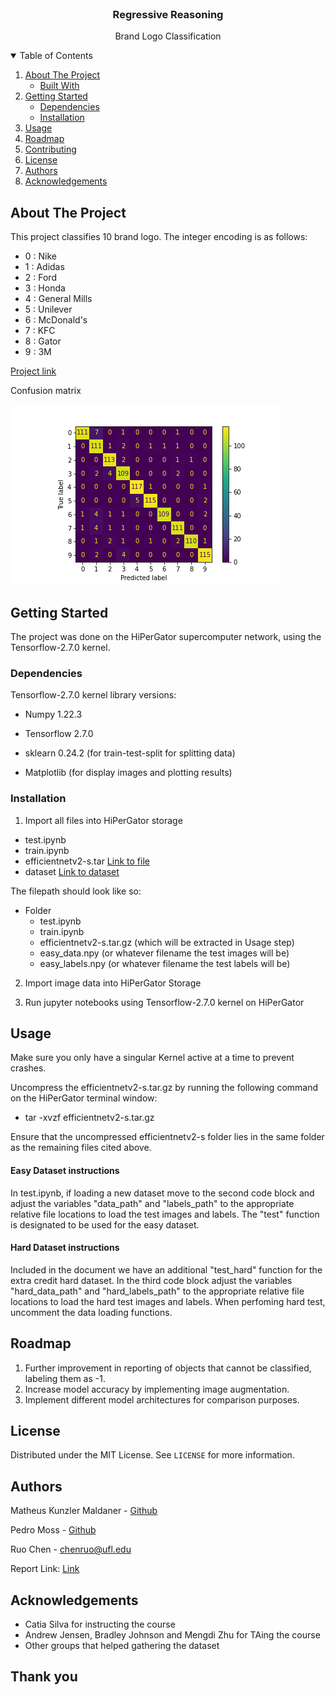 <!-- PROJECT LOGO -->
<br />
<p align="center">
  <h3 align="center">Regressive Reasoning</h3>

  <p align="center">
    Brand Logo Classification
  </p>
</p>



<!-- TABLE OF CONTENTS -->
<details open="open">
  <summary>Table of Contents</summary>
  <ol>
    <li>
      <a href="#about-the-project">About The Project</a>
      <ul>
        <li><a href="#built-with">Built With</a></li>
      </ul>
    </li>
    <li>
      <a href="#getting-started">Getting Started</a>
      <ul>
        <li><a href="#dependencies">Dependencies</a></li>
        <li><a href="#installation">Installation</a></li>
      </ul>
    </li>
    <li><a href="#usage">Usage</a></li>
    <li><a href="#roadmap">Roadmap</a></li>
    <li><a href="#contributing">Contributing</a></li>
    <li><a href="#license">License</a></li>
    <li><a href="#authors">Authors</a></li>
    <li><a href="#acknowledgements">Acknowledgements</a></li>
  </ol>
</details>



<!-- ABOUT THE PROJECT -->
## About The Project

This project classifies 10 brand logo. The integer encoding is as follows:
* 0 : Nike
* 1 : Adidas
* 2 : Ford
* 3 : Honda
* 4 : General Mills
* 5 : Unilever
* 6 : McDonald's
* 7 : KFC
* 8 : Gator
* 9 : 3M

[Project link](https://github.com/UF-FundMachineLearning-Summer23/final-project---code-report-regressive-reasoning)

Confusion matrix

![Confusion Matrix](figs/confusion_matrix.png)

<!-- GETTING STARTED -->
## Getting Started

The project was done on the HiPerGator supercomputer network, using the Tensorflow-2.7.0 kernel.

### Dependencies

Tensorflow-2.7.0 kernel library versions:

* Numpy 1.22.3

* Tensorflow 2.7.0

* sklearn 0.24.2 (for train-test-split for splitting data)

* Matplotlib (for display images and plotting results)

### Installation

1. Import all files into HiPerGator storage
* test.ipynb
* train.ipynb
* efficientnetv2-s.tar [Link to file](https://drive.google.com/file/d/1JoS2xVaANyANP1EN6pCxgo1rcBlN2XRz/view?usp=sharing)
* dataset [Link to dataset](https://drive.google.com/drive/folders/1nr8YHapqXVqLthvaC2O4IZgH1-79XQ_P?usp=sharing)

The filepath should look like so:
* Folder
  * test.ipynb
  * train.ipynb
  * efficientnetv2-s.tar.gz (which will be extracted in Usage step)
  * easy_data.npy (or whatever filename the test images will be)
  * easy_labels.npy (or whatever filename the test labels will be)

2. Import image data into HiPerGator Storage

3. Run jupyter notebooks using Tensorflow-2.7.0 kernel on HiPerGator

<!-- USAGE EXAMPLES -->
## Usage

Make sure you only have a singular Kernel active at a time to prevent crashes.

Uncompress the efficientnetv2-s.tar.gz by running the following command on the HiPerGator terminal window:

- tar -xvzf efficientnetv2-s.tar.gz

Ensure that the uncompressed efficientnetv2-s folder lies in the same folder as the remaining files cited above. 

#### Easy Dataset instructions
In test.ipynb, if loading a new dataset move to the second code block and adjust the variables "data_path" and "labels_path" to the appropriate relative file locations to load the test images and labels. The "test" function is designated to be used for the easy dataset.

#### Hard Dataset instructions
Included in the document we have an additional "test_hard" function for the extra credit hard dataset. In the third code block adjust the variables "hard_data_path" and "hard_labels_path" to the appropriate relative file locations to load the hard test images and labels. When perfoming hard test, uncomment the data loading functions.

<!-- ROADMAP -->
## Roadmap

1. Further improvement in reporting of objects that cannot be classified, labeling them as -1.
2. Increase model accuracy by implementing image augmentation. 
3. Implement different model architectures for comparison purposes.  

<!-- LICENSE -->
## License

Distributed under the MIT License. See `LICENSE` for more information.

<!-- Authors -->
## Authors

Matheus Kunzler Maldaner - [Github](https://github.com/matheusmaldaner)

Pedro Moss - [Github](https://github.com/p4moss12)

Ruo Chen - chenruo@ufl.edu

Report Link: [Link](https://github.com/UF-FundMachineLearning-Summer23/final-project---code-report-regressive-reasoning/blob/main/EEL5840_Project_Report.pdf)


<!-- ACKNOWLEDGEMENTS -->
## Acknowledgements

* Catia Silva for instructing the course
* Andrew Jensen, Bradley Johnson and Mengdi Zhu for TAing the course
* Other groups that helped gathering the dataset

## Thank you
